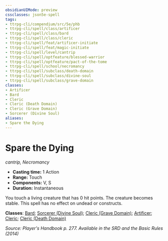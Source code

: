 ```yaml
---
obsidianUIMode: preview
cssclasses: json5e-spell
tags:
- ttrpg-cli/compendium/src/5e/phb
- ttrpg-cli/spell/class/artificer
- ttrpg-cli/spell/class/bard
- ttrpg-cli/spell/class/cleric
- ttrpg-cli/spell/feat/artificer-initiate
- ttrpg-cli/spell/feat/magic-initiate
- ttrpg-cli/spell/level/cantrip
- ttrpg-cli/spell/optfeature/blessed-warrior
- ttrpg-cli/spell/optfeature/pact-of-the-tome
- ttrpg-cli/spell/school/necromancy
- ttrpg-cli/spell/subclass/death-domain
- ttrpg-cli/spell/subclass/divine-soul
- ttrpg-cli/spell/subclass/grave-domain
classes:
- Artificer
- Bard
- Cleric
- Cleric (Death Domain)
- Cleric (Grave Domain)
- Sorcerer (Divine Soul)
aliases:
- Spare the Dying
---
```

# Spare the Dying
*cantrip, Necromancy*  


- **Casting time:** 1 Action
- **Range:** Touch
- **Components:** V, S
- **Duration:** Instantaneous

You touch a living creature that has 0 hit points. The creature becomes stable. This spell has no effect on undead or constructs.

**Classes**: [Bard](/3-Mechanics/CLI/Compendium/lists/list-spells-classes-bard.md); [Sorcerer (Divine Soul)](/3-Mechanics/CLI/Compendium/lists/list-spells-classes-divine-soul-xge.md "subclass=XGE"); [Cleric (Grave Domain)](/3-Mechanics/CLI/Compendium/lists/list-spells-classes-grave-domain-xge.md "subclass=XGE"); [Artificer](/3-Mechanics/CLI/Compendium/lists/list-spells-classes-artificer.md); [Cleric](/3-Mechanics/CLI/Compendium/lists/list-spells-classes-cleric.md); [Cleric (Death Domain)](/3-Mechanics/CLI/Compendium/lists/list-spells-classes-death-domain-dmg.md "subclass=DMG")

*Source: Player's Handbook p. 277. Available in the <span title='Systems Reference Document (5.1)'>SRD</span> and the Basic Rules (2014)*